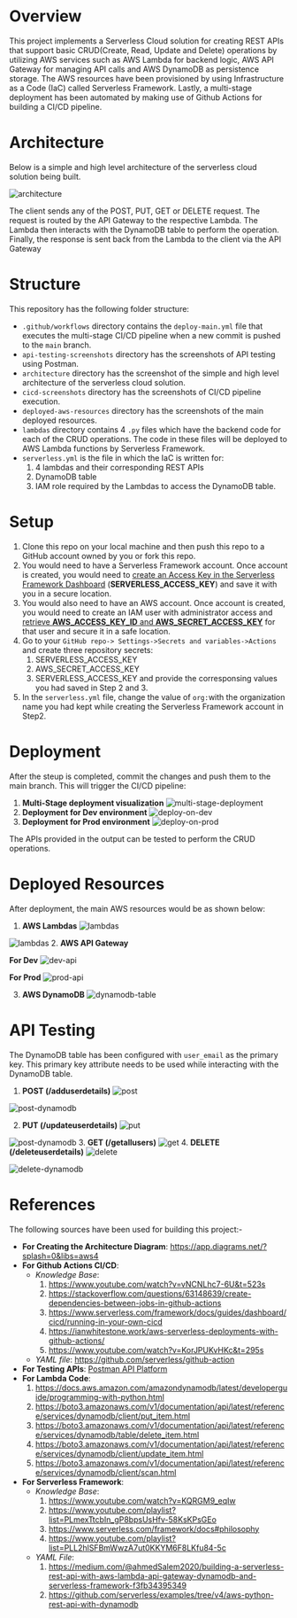# Overview
This project implements a Serverless Cloud solution for creating REST APIs that support basic CRUD(Create, Read, Update and Delete) operations by utilizing AWS services such as AWS Lambda for backend logic, AWS API Gateway for managing API calls and AWS DynamoDB as persistence storage. The AWS resources have been provisioned by using Infrastructure as a Code (IaC) called Serverless Framework. Lastly, a multi-stage deployment has been automated by making use of Github Actions for building a CI/CD pipeline.

# Architecture
Below is a simple and high level architecture of the serverless cloud solution being built.

![architecture](/architecture/architecture.jpg?raw=true)

The client sends any of the POST, PUT, GET or DELETE request. The request is routed by the API Gateway to the respective Lambda. The Lambda then interacts with the DynamoDB table to perform the operation. Finally, the response is sent back from the Lambda to the client via the API Gateway
# Structure
This repository has the following folder structure:
* `.github/workflows` directory contains the `deploy-main.yml` file that executes the multi-stage CI/CD pipeline when a new commit is pushed to the `main` branch.
* `api-testing-screenshots` directory has the screenshots of API testing using Postman.
* `architecture` directory has the screenshot of the simple and high level architecture of the serverless cloud solution.
* `cicd-screenshots` directory has the screenshots of CI/CD pipeline execution.
* `deployed-aws-resources` directory has the screenshots of the main deployed resources.
* `lambdas` directory contains 4 `.py` files which have the backend code for each of the CRUD operations. The code in these files will be deployed to AWS Lambda functions by Serverless Framework.
*  `serverless.yml` is the file in which the IaC is written for:
    1. 4 lambdas and their corresponding REST APIs
    2. DynamoDB table
    3. IAM role required by the Lambdas to access the DynamoDB table.
# Setup
1. Clone this repo on your local machine and then push this repo to a GitHub account owned by you or fork this repo.
2. You would need to have a Serverless Framework account. Once account is created, you would need to <a href= "https://www.serverless.com/framework/docs/guides/dashboard/cicd/running-in-your-own-cicd#create-an-access-key-in-the-serverless-framework-dashboard">create an Access Key in the Serverless Framework Dashboard</a> (**SERVERLESS_ACCESS_KEY**) and save it with you in a secure location.
3. You would also need to have an AWS account. Once account is created, you would need to create an IAM user with administrator access and <a href="https://docs.aws.amazon.com/cli/v1/userguide/cli-authentication-user.html">retrieve **AWS_ACCESS_KEY_ID** and **AWS_SECRET_ACCESS_KEY**</a> for that user and secure it in a safe location. 
4. Go to your `GitHub repo-> Settings->Secrets and variables->Actions` and create three repository secrets: 
    1. SERVERLESS_ACCESS_KEY
    2. AWS_SECRET_ACCESS_KEY
    3. SERVERLESS_ACCESS_KEY and provide the corresponsing values you had saved in Step 2 and 3.
5. In the `serverless.yml` file, change the value of `org:`with the organization name you had kept while creating the Serverless Framework account in Step2. 

# Deployment
After the steup is completed, commit the changes and push them to the main branch. This will trigger the CI/CD pipeline:

1. **Multi-Stage deployment visualization**
![multi-stage-deployment](/cicd-screenshots/1.multi-stage-deployment.png?raw=true)
2. **Deployment for Dev environment**
![deploy-on-dev](/cicd-screenshots/2.deploy-on-dev.png?raw=true)
3. **Deployment for Prod environment**
![deploy-on-prod](/cicd-screenshots/3.deploy-on-prod.png?raw=true)

The APIs provided in the output can be tested to perform the CRUD operations.

# Deployed Resources
After deployment, the main AWS resources would be as shown below:
1. **AWS Lambdas**
![lambdas](/deployed-aws-resources/lambdas-1.png?raw=true)

![lambdas](/deployed-aws-resources/lambdas-2.png?raw=true)
2. **AWS API Gateway**

**For Dev**
![dev-api](/deployed-aws-resources/dev-api.png?raw=true)

**For Prod**
![prod-api](/deployed-aws-resources/prod-api.png?raw=true)

3. **AWS DynamoDB**
![dynamodb-table](/deployed-aws-resources/dynamodb-table.png?raw=true)
# API Testing
The DynamoDB table has been configured with `user_email` as the primary key. This primary key attribute needs to be used while interacting with the DynamoDB table.
1. **POST (/adduserdetails)**
![post](/api-testing-screenshots/post.png?raw=true)

![post-dynamodb](/api-testing-screenshots/post-dynamodb.png?raw=true)

2. **PUT (/updateuserdetails)**
![put](/api-testing-screenshots/put.png?raw=true)

![post-dynamodb](/api-testing-screenshots/put-dynamodb.png?raw=true)
3. **GET (/getallusers)**
![get](/api-testing-screenshots/get.png?raw=true)
4. **DELETE (/deleteuserdetails)**
![delete](/api-testing-screenshots/delete.png?raw=true)

![delete-dynamodb](/api-testing-screenshots/delete-dynamodb.png?raw=true)

# References
The following sources have been used for building this project:-
* **For Creating the Architecture Diagram**: https://app.diagrams.net/?splash=0&libs=aws4 
* **For Github Actions CI/CD**:
    * *Knowledge Base*: 
        1. https://www.youtube.com/watch?v=vNCNLhc7-6U&t=523s
        2. https://stackoverflow.com/questions/63148639/create-dependencies-between-jobs-in-github-actions
        3. https://www.serverless.com/framework/docs/guides/dashboard/cicd/running-in-your-own-cicd
        4. https://ianwhitestone.work/aws-serverless-deployments-with-github-actions/
        5. https://www.youtube.com/watch?v=KorJPUKvHKc&t=295s
    * *YAML file*: https://github.com/serverless/github-action
* **For Testing APIs**: <a href="">Postman API Platform</a>
* **For Lambda Code**: 
    1. https://docs.aws.amazon.com/amazondynamodb/latest/developerguide/programming-with-python.html
    2. https://boto3.amazonaws.com/v1/documentation/api/latest/reference/services/dynamodb/client/put_item.html
    3. https://boto3.amazonaws.com/v1/documentation/api/latest/reference/services/dynamodb/table/delete_item.html
    4. https://boto3.amazonaws.com/v1/documentation/api/latest/reference/services/dynamodb/client/update_item.html
    5. https://boto3.amazonaws.com/v1/documentation/api/latest/reference/services/dynamodb/client/scan.html
* **For Serverless Framework**:
    * *Knowledge Base*:
        1. https://www.youtube.com/watch?v=KQRGM9_eqIw
        2. https://www.youtube.com/playlist?list=PLmexTtcbIn_gP8bpsUsHfv-58KsKPsGEo
        3. https://www.serverless.com/framework/docs#philosophy
        4. https://www.youtube.com/playlist?list=PLL2hlSFBmWwzA7ut0KKYM6F8LKfu84-5c
    * *YAML File*: 
        1. https://medium.com/@ahmedSalem2020/building-a-serverless-rest-api-with-aws-lambda-api-gateway-dynamodb-and-serverless-framework-f3fb34395349
        2. https://github.com/serverless/examples/tree/v4/aws-python-rest-api-with-dynamodb






